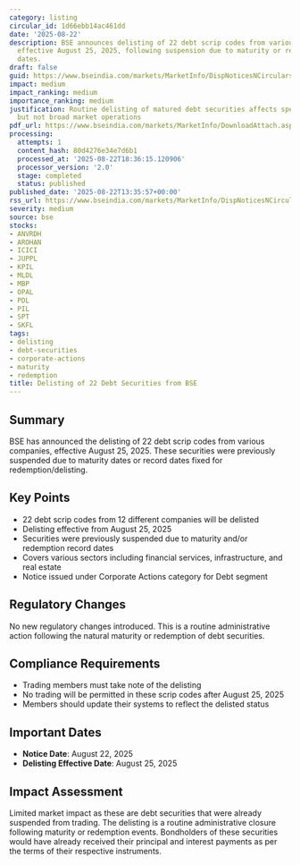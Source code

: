 ```yaml
---
category: listing
circular_id: 1d66ebb14ac461dd
date: '2025-08-22'
description: BSE announces delisting of 22 debt scrip codes from various companies
  effective August 25, 2025, following suspension due to maturity or redemption record
  dates.
draft: false
guid: https://www.bseindia.com/markets/MarketInfo/DispNoticesNCirculars.aspx?Noticeid={C1DE288A-DB9A-468E-84B1-DD10F5635403}&noticeno=20250822-56&dt=08/22/2025&icount=56&totcount=86&flag=0
impact: medium
impact_ranking: medium
importance_ranking: medium
justification: Routine delisting of matured debt securities affects specific bondholders
  but not broad market operations
pdf_url: https://www.bseindia.com/markets/MarketInfo/DownloadAttach.aspx?id=20250822-56&attachedId=
processing:
  attempts: 1
  content_hash: 80d4276e34e7d6b1
  processed_at: '2025-08-22T18:36:15.120906'
  processor_version: '2.0'
  stage: completed
  status: published
published_date: '2025-08-22T13:35:57+00:00'
rss_url: https://www.bseindia.com/markets/MarketInfo/DispNoticesNCirculars.aspx?Noticeid={C1DE288A-DB9A-468E-84B1-DD10F5635403}&noticeno=20250822-56&dt=08/22/2025&icount=56&totcount=86&flag=0
severity: medium
source: bse
stocks:
- ANVRDH
- AROHAN
- ICICI
- JUPPL
- KPIL
- MLDL
- MBP
- OPAL
- PDL
- PIL
- SPT
- SKFL
tags:
- delisting
- debt-securities
- corporate-actions
- maturity
- redemption
title: Delisting of 22 Debt Securities from BSE
---
```


## Summary

BSE has announced the delisting of 22 debt scrip codes from various companies, effective August 25, 2025. These securities were previously suspended due to maturity dates or record dates fixed for redemption/delisting.

## Key Points

- 22 debt scrip codes from 12 different companies will be delisted
- Delisting effective from August 25, 2025
- Securities were previously suspended due to maturity and/or redemption record dates
- Covers various sectors including financial services, infrastructure, and real estate
- Notice issued under Corporate Actions category for Debt segment

## Regulatory Changes

No new regulatory changes introduced. This is a routine administrative action following the natural maturity or redemption of debt securities.

## Compliance Requirements

- Trading members must take note of the delisting
- No trading will be permitted in these scrip codes after August 25, 2025
- Members should update their systems to reflect the delisted status

## Important Dates

- **Notice Date**: August 22, 2025
- **Delisting Effective Date**: August 25, 2025

## Impact Assessment

Limited market impact as these are debt securities that were already suspended from trading. The delisting is a routine administrative closure following maturity or redemption events. Bondholders of these securities would have already received their principal and interest payments as per the terms of their respective instruments.